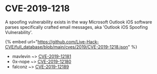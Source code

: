# CVE-2019-1218

A spoofing vulnerability exists in the way Microsoft Outlook iOS software parses specifically crafted email messages, aka 'Outlook iOS Spoofing Vulnerability'.

{% embed url="https://github.com/Live-Hack-CVE/full_database/blob/main/cves/2019/CVE-2019-1218.json" %}


* mavlevin ~> [CVE-2019-12181](https://www.alice-snow.ru/2019/database/cve-2019-1218/cve-2019-12181-mavlevin)
* 0x-nope ~> [CVE-2019-12180](https://www.alice-snow.ru/2019/database/cve-2019-1218/cve-2019-12180-0x-nope)
* falconz ~> [CVE-2019-12189](https://www.alice-snow.ru/2019/database/cve-2019-1218/cve-2019-12189-falconz)